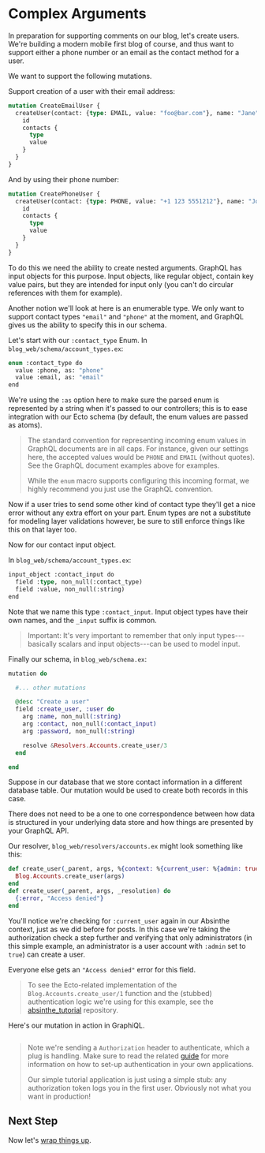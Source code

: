 # Complex Arguments

In preparation for supporting comments on our blog, let's create users. We're building
a modern mobile first blog of course, and thus want to support either a phone number
or an email as the contact method for a user.

We want to support the following mutations.

Support creation of a user with their email address:

```graphql
mutation CreateEmailUser {
  createUser(contact: {type: EMAIL, value: "foo@bar.com"}, name: "Jane", password: "hunter1") {
    id
    contacts {
      type
      value
    }
  }
}
```

And by using their phone number:

```graphql
mutation CreatePhoneUser {
  createUser(contact: {type: PHONE, value: "+1 123 5551212"}, name: "Joe", password: "hunter2") {
    id
    contacts {
      type
      value
    }
  }
}
```

To do this we need the ability to create nested arguments. GraphQL has input objects
for this purpose. Input objects, like regular object, contain key value pairs, but
they are intended for input only (you can't do circular references with them for example).

Another notion we'll look at here is an enumerable type. We only want to support contact
types `"email"` and `"phone"` at the moment, and GraphQL gives us the ability to
specify this in our schema.

Let's start with our `:contact_type` Enum. In `blog_web/schema/account_types.ex`:

```graphql
enum :contact_type do
  value :phone, as: "phone"
  value :email, as: "email"
end
```

We're using the `:as` option here to make sure the parsed enum is represented by a string
when it's passed to our controllers; this is to ease integration with our Ecto schema
(by default, the enum values are passed as atoms).

> The standard convention for representing incoming enum values in
> GraphQL documents are in all caps. For instance, given our settings
> here, the accepted values would be `PHONE` and `EMAIL` (without
> quotes). See the GraphQL document examples above for examples.
>
> While the `enum` macro supports configuring this incoming format, we
> highly recommend you just use the GraphQL convention.

Now if a user tries to send some other kind of contact type they'll
get a nice error without any extra effort on your part. Enum types are
not a substitute for modeling layer validations however, be sure to
still enforce things like this on that layer too.

Now for our contact input object.

In `blog_web/schema/account_types.ex`:

```graphql
input_object :contact_input do
  field :type, non_null(:contact_type)
  field :value, non_null(:string)
end
```

Note that we name this type `:contact_input`. Input object types have
their own names, and the `_input` suffix is common.

> Important: It's very important to remember that only input
> types---basically scalars and input objects---can be used to model
> input.

Finally our schema, in `blog_web/schema.ex`:

```elixir
mutation do

  #... other mutations

  @desc "Create a user"
  field :create_user, :user do
    arg :name, non_null(:string)
    arg :contact, non_null(:contact_input)
    arg :password, non_null(:string)

    resolve &Resolvers.Accounts.create_user/3
  end

end
```

Suppose in our database that we store contact information in a different database
table. Our mutation would be used to create both records in this case.

There does not need to be a one to one correspondence between how data is structured
in your underlying data store and how things are presented by your GraphQL API.

Our resolver, `blog_web/resolvers/accounts.ex` might look something like this:

```elixir
def create_user(_parent, args, %{context: %{current_user: %{admin: true}}}) do
  Blog.Accounts.create_user(args)
end
def create_user(_parent, args, _resolution) do
  {:error, "Access denied"}
end
```

You'll notice we're checking for `:current_user` again in our Absinthe
context, just as we did before for posts. In this case we're taking
the authorization check a step further and verifying that only
administrators (in this simple example, an administrator is a user
account with `:admin` set to `true`) can create a user.

Everyone else gets an `"Access denied"` error for this field.

> To see the Ecto-related implementation of the
> `Blog.Accounts.create_user/1` function and the (stubbed) authentication logic we're
> using for this example, see the [absinthe_tutorial](https://github.com/absinthe-graphql/absinthe_tutorial)
> repository.

Here's our mutation in action in GraphiQL.

<img style="box-shadow: 0 0 6px #ccc;" src="./assets/tutorial/graphiql_create_user.png" alt=""/>

> Note we're sending a `Authorization` header to authenticate, which a
> plug is handling. Make sure to read the
> related [guide](context-and-authentication.html) for more
> information on how to set-up authentication in your own
> applications.
>
> Our simple tutorial application is just using a simple stub: any
> authorization token logs you in the first user. Obviously not what
> you want in production!

## Next Step

Now let's [wrap things up](conclusion.html).
